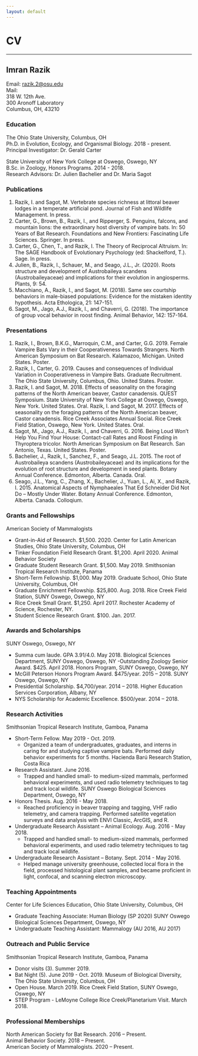 ```yaml
---
layout: default
---
```

# CV 
---

## Imran Razik
Email: razik.2@osu.edu <br/>
Mail: <br/>
318 W. 12th Ave. <br/>
300 Aronoff Laboratory <br/>
Columbus, OH, 43210

### Education
The Ohio State University, Columbus, OH <br/>
Ph.D. in Evolution, Ecology, and Organismal Biology. 2018 - present. <br/>
Principal Investigator: Dr. Gerald Carter

State University of New York College at Oswego, Oswego, NY <br/>
B.Sc. in Zoology, Honors Programs. 2014 - 2018. <br/>
Research Advisors: Dr. Julien Bachelier and Dr. Maria Sagot

### Publications
1. Razik, I. and Sagot, M. Vertebrate species richness at littoral beaver lodges in a temperate artificial pond. Journal of Fish and Wildlife Management. In press. 
2. Carter, G., Brown, B., Razik, I., and Ripperger, S. Penguins, falcons, and mountain lions: the extraordinary host diversity of vampire bats. In: 50 Years of Bat Research. Foundations and New Frontiers: Fascinating Life Sciences. Springer. In press.
3. Carter, G., Chen, T., and Razik, I. The Theory of Reciprocal Altruism. In: The SAGE Handbook of Evolutionary Psychology (ed: Shackelford, T.). Sage. In press. 
4. Julien, B., Razik, I., Schauer, M., and Seago, J.L., Jr. (2020). Roots structure and development of Austrobaileya scandens (Austrobaileyaceae) and implications for their evolution in angiosperms. Plants, 9: 54. 
5. Macchiano, A., Razik, I., and Sagot, M. (2018). Same sex courtship behaviors in male-biased populations: Evidence for the mistaken identity hypothesis. Acta Ethologica, 21: 147-151.
6. Sagot, M., Jago, A.J., Razik, I., and Chaverri, G. (2018). The importance of group vocal behavior in roost finding. Animal Behavior, 142: 157-164. 

### Presentations
1. Razik, I., Brown, B.K.G., Marroquin, C.M., and Carter, G.G. 2019. Female Vampire Bats Vary in their Cooperativeness Towards Strangers. North American Symposium on Bat Research. Kalamazoo, Michigan. United States. Poster.
2. Razik, I., Carter, G. 2019. Causes and consequences of Individual Variation in Cooperativeness in Vampire Bats. Graduate Recruitment. The Ohio State University, Columbus, Ohio. United States. Poster. 
3. Razik, I. and Sagot, M. 2018. Effects of seasonality on the foraging patterns of the North American beaver, Castor canadensis. QUEST Symposium. State University of New York College at Oswego, Oswego, New York. United States. Oral. 
Razik, I. and Sagot, M. 2017. Effects of seasonality on the foraging patterns of the North American beaver, Castor canadensis. Rice Creek Associates Annual Social. Rice Creek Field Station, Oswego, New York. United States. Oral.
4. Sagot, M., Jago, A.J., Razik, I., and Chaverri, G. 2016. Being Loud Won’t Help You Find Your House: Contact-call Rates and Roost Finding in Thyroptera tricolor. North American Symposium on Bat Research. San Antonio, Texas. United States. Poster.
5. Bachelier, J., Razik, I., Sanchez, F., and Seago, J.L. 2015. The root of Austrobaileya scandens (Austrobaileyaceae) and its implications for the evolution of root structure and development in seed plants. Botany Annual Conference. Edmonton, Alberta. Canada. Oral.
6. Seago, J.L., Yang, C., Zhang, X., Bachelier, J., Yuan, L., Ai, X., and Razik, I. 2015. Anatomical Aspects of Nymphaeales That Ed Schneider Did Not Do – Mostly Under Water. Botany Annual Conference. Edmonton, Alberta. Canada. Colloqium.

### Grants and Fellowships
American Society of Mammalogists                                                                                
 - Grant-in-Aid of Research. $1,500. 2020.
Center for Latin American Studies, Ohio State University, Columbus, OH                    
 - Tinker Foundation Field Research Grant. $1,200. April 2020.
Animal Behavior Society
 - Graduate Student Research Grant. $1,500. May 2019.
Smithsonian Tropical Research Institute, Panama
 - Short-Term Fellowship. $1,000. May 2019.
Graduate School, Ohio State University, Columbus, OH
 - Graduate Enrichment Fellowship. $25,800. Aug. 2018.
Rice Creek Field Station, SUNY Oswego, Oswego, NY
 - Rice Creek Small Grant. $1,250. April 2017.
Rochester Academy of Science, Rochester, NY. 
 - Student Science Research Grant. $100. Jan. 2017.

### Awards and Scholarships
SUNY Oswego, Oswego, NY
 - Summa cum laude. GPA 3.91/4.0. May 2018.
Biological Sciences Department, SUNY Oswego, Oswego, NY
 -Outstanding Zoology Senior Award. $425. April 2018.
Honors Program, SUNY Oswego, Oswego, NY
 - McGill Peterson Honors Program Award. $475/year. 2015 – 2018.
SUNY Oswego, Oswego, NY
 - Presidential Scholarship. $4,700/year. 2014 – 2018.
Higher Education Services Corporation, Albany, NY
 - NYS Scholarship for Academic Excellence. $500/year. 2014 – 2018.

### Research Activities
Smithsonian Tropical Research Institute, Gamboa, Panama
 - Short-Term Fellow. May 2019 - Oct. 2019.
   - Organized a team of undergraduates, graduates, and interns in caring for and studying captive vampire bats. Performed daily behavior experiments for 5 months.
Hacienda Barú Research Station, Costa Rica
 - Research Assistant. June 2016.
   - Trapped and handled small- to medium-sized mammals, performed behavioral experiments, and used radio telemetry techniques to tag and track local wildlife. 
SUNY Oswego Biological Sciences Department, Oswego, NY
 - Honors Thesis. Aug. 2016 - May 2018.
   - Reached proficiency in beaver trapping and tagging, VHF radio telemetry, and camera trapping. Performed satellite vegetation surveys and data analysis with ENVI Classic, ArcGIS, and R. 
  - Undergraduate Research Assistant – Animal Ecology. Aug. 2016 - May 2018. 
    - Trapped and handled small- to medium-sized mammals, performed behavioral experiments, and used radio telemetry techniques to tag and track local wildlife. 
  - Undergraduate Research Assistant – Botany. Sept. 2014 - May 2016.
    - Helped manage university greenhouse, collected local flora in the field, processed histological plant samples, and became proficient in light, confocal, and scanning electron microscopy.

### Teaching Appointments
Center for Life Sciences Education, Ohio State University, Columbus, OH
 - Graduate Teaching Associate: Human Biology (SP 2020)
SUNY Oswego Biological Sciences Department, Oswego, NY
 - Undergraduate Teaching Assistant: Mammalogy (AU 2016, AU 2017)
 
### Outreach and Public Service
Smithsonian Tropical Research Institute, Gamboa, Panama
- Donor visits (3). Summer 2019.
- Bat Night (5). June 2019 - Oct. 2019.
Museum of Biological Diversity, The Ohio State University, Columbus, OH
- Open House. March 2019.
Rice Creek Field Station, SUNY Oswego, Oswego, NY
- STEP Program - LeMoyne College Rice Creek/Planetarium Visit. March 2018. 

### Professional Memberships
North American Society for Bat Research. 2016 – Present. <br/>
Animal Behavior Society. 2018 – Present. <br/>
American Society of Mammalogists. 2020 – Present. 








